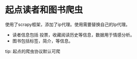 # 起点读者和图书爬虫

使用了scrapy框架，添加了ip代理。使用需要替换自己的Ip代理。
 - 读者信息包括  投票，收藏阅读历史等信息，数据用于情感分析。
 - 图书包括标签，简介，等信息。




tip: 起点的爬虫协议默认可爬